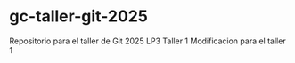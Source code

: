 # gc-taller-git-2025
Repositorio para el taller de Git 2025 LP3 Taller 1
Modificacion para el taller 1
